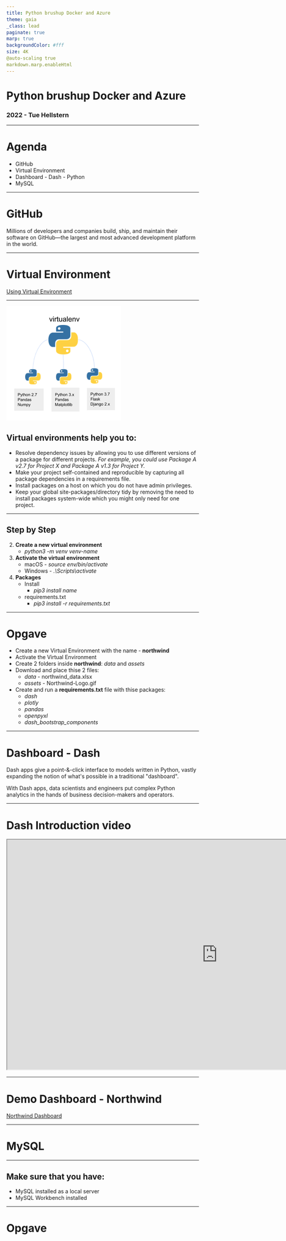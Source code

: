 ```yaml
---
title: Python brushup Docker and Azure
theme: gaia
_class: lead
paginate: true
marp: true
backgroundColor: #fff
size: 4K
@auto-scaling true
markdown.marp.enableHtml
---
```


<!--
_backgroundColor: black
_color: white
-->

# Python brushup Docker and Azure
### 2022 - Tue Hellstern

---

# Agenda

- GitHub
- Virtual Environment
- Dashboard - Dash - Python
- MySQL

---
<!--
_backgroundColor: black
_color: white
-->

# GitHub <!-- fit -->
Millions of developers and companies build, ship, and maintain their software on GitHub—the largest and most advanced development platform in the world.

---

<!--
_backgroundColor: black
_color: white
-->

# Virtual Environment <!-- fit -->
[Using Virtual Environment](./Using_Virtual_Environments.md)

---
![bg right:30% 110%](./image/virtual-environment.png)

## Virtual environments help you to:

- Resolve dependency issues by allowing you to use different versions of a package for different projects. *For example, you could use Package A v2.7 for Project X and Package A v1.3 for Project Y.*
- Make your project self-contained and reproducible by capturing all package dependencies in a requirements file.
- Install packages on a host on which you do not have admin privileges.
- Keep your global site-packages/directory tidy by removing the need to install packages system-wide which you might only need for one project.

---

## Step by Step

2. **Create a new virtual environment**
    - *python3 -m venv venv-name*
3. **Activate the virtual environment**
    - macOS - *source env/bin/activate*
    - Windows - *.\Scripts\activate*
4. **Packages**
    - Install 
        - *pip3 install name*
    - requirements.txt
        - *pip3 install -r requirements.txt*

---

# Opgave

- Create a new Virtual Environment with the name - **northwind**
- Activate the Virtual Environment
- Create 2 folders inside **northwind**: *data* and *assets*
- Download and place thise 2 files:
    - *data* - northwind_data.xlsx
    - *assets* - Northwind-Logo.gif
- Create and run a **requirements.txt** file with thise packages:
    - *dash*
    - *plotly*
    - *pandas*
    - *openpyxl*
    - *dash_bootstrap_components*

---

<!--
_backgroundColor: black
_color: white
-->

# Dashboard - Dash <!-- fit -->

Dash apps give a point-&-click interface to models written in Python, vastly expanding the notion of what's possible in a traditional "dashboard".

With Dash apps, data scientists and engineers put complex Python analytics in the hands of business decision-makers and operators.

---

# Dash Introduction video

<iframe width="1100" height="600"
src="https://player.vimeo.com/video/458223712?h=ac77255d72">
</iframe>

---

# Demo Dashboard - Northwind
[Northwind Dashboard](./NorthwindDashboard.md)

---

<!--
_backgroundColor: black
_color: white
-->

# MySQL <!-- fit -->

---

## Make sure that you have:

- MySQL installed as a local server
- MySQL Workbench installed

---

# Opgave


